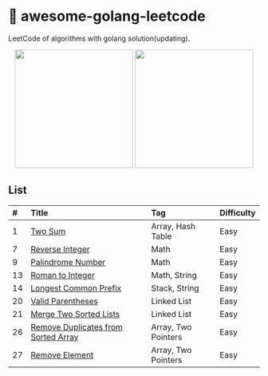 # 📝 awesome-golang-leetcode

LeetCode of algorithms with golang solution(updating).

<div align=center>
<img width="237" height=“76” src="https://github.com/kylesliu/awesome-golang-leetcode/blob/master/assets/images/leetcode.png"></img>
<img width="237" height=“76” src="https://github.com/kylesliu/awesome-golang-leetcode/blob/master/assets/images/go_pic.jpg"></img>
</div>


## List

| #    | Title                                    | Tag                                      | Difficulty 	|
| :--- | :--------------------------------------- | :--------------------------------------- | :----------- |
| 1    | [Two Sum][0001]                           | Array, Hash Table                        | Easy		|
| 7    | [Reverse Integer][0007]                   | Math                                     | Easy		|
| 9    | [Palindrome Number][0009]                 | Math                                     |Easy		    |
| 13   | [Roman to Integer][0013]                  | Math, String                             | Easy		|
| 14   | [Longest Common Prefix][0014]             | Stack, String                            | Easy		|
| 20   | [Valid Parentheses][0020]                  | Linked List                             | Easy		|
| 21   | [Merge Two Sorted Lists][0021]             |Linked List                              | Easy		|
| 26   | [Remove Duplicates from Sorted Array][0026]  | Array, Two Pointers                   | Easy		|
| 27   | [Remove Element][0027]                     |  Array, Two Pointers                    | Easy		|





[companies]: https://github.com/Blankj/awesome-java-leetcode/blob/master/Companies.md

[0001]: https://github.com/kylesliu/awesome-golang-leetcode/tree/master/src/0001.Two-Sum
[0007]: https://github.com/kylesliu/awesome-golang-leetcode/tree/master/src/0007.Reverse-Integer
[0009]: https://github.com/kylesliu/awesome-golang-leetcode/tree/master/src/0009.Palindrome-Number
[0013]: https://github.com/kylesliu/awesome-golang-leetcode/tree/master/src/0013.Roman-to-Integer
[0014]: https://github.com/kylesliu/awesome-golang-leetcode/tree/master/src/0014.Longest-Common-Prefix
[0020]: https://github.com/kylesliu/awesome-golang-leetcode/tree/master/src/0020.Valid-Parentheses
[0021]: https://github.com/kylesliu/awesome-golang-leetcode/tree/master/src/0021.Merge-Two-Sorted-Lists
[0026]: https://github.com/kylesliu/awesome-golang-leetcode/tree/master/src/0026.Remove-Duplicates-from-Sorted-Array
[0027]: https://github.com/kylesliu/awesome-golang-leetcode/tree/master/src/0027.Remove-Element

